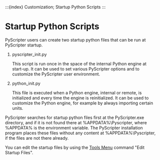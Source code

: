 :::{index} Customization; Startup Python Scripts
:::

# Startup Python Scripts

PyScripter users can create two startup python files that can be run at PyScripter startup.  

1. pyscripter_init.py

   This script is run once in the space of the internal Python engine at 
   start-up. It can be used to set various PyScripter options and to customize the PyScripter 
   user environment.  
2. python\_init.py

   This file is executed when a Python engine, internal or remote, is initialized and every 
   time the engine is reinitialized. It can be used to customize the Python engine, for 
   example by always importing certain units.  
  
PyScripter searches for startup python files first at the PyScripter.exe directory, and if it is 
not found there at %APPDATA%\Pyscripter, where %APPDATA% is the environment variable. The 
PyScripter installation program places these files without any content at 
%APPDATA%\Pyscripter, if the files are not there already.

You can edit the startup files by using the [Tools Menu](toolsmenu) command "Edit Startup Files".

